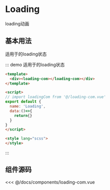 # Loading

loading动画

## 基本用法

适用于的loading状态

::: demo 适用于的loading状态
```html
<template>
  <div><loading-com></loading-com></div>
</template>

<script>
// import loadingCom from '@/loading-com.vue'
export default {
  name: 'Loading',
  data:()=>{
    return{}
  }
}
</script>

<style lang="scss">
</style>
```
:::

## 组件源码
<<< @/docs/components/loading-com.vue